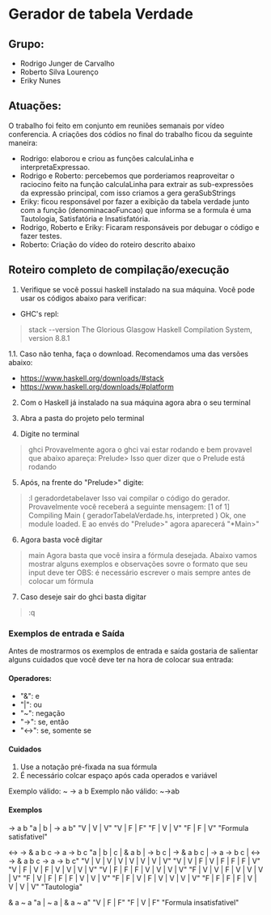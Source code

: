 # Gerador de tabela Verdade

## Grupo: 
- Rodrigo Junger de Carvalho
- Roberto Silva Lourenço
- Eriky Nunes

## Atuações:
O trabalho foi feito em conjunto em reuniões semanais por vídeo conferencia.
A criações dos códios no final do trabalho ficou da seguinte maneira:
- Rodrigo: elaborou e criou as funções calculaLinha e interpretaExpressao.
- Rodrigo e Roberto: percebemos que porderiamos reaproveitar o raciocino feito na função calculaLinha para extrair as sub-expressões da expressão principal, com isso criamos a gera geraSubStrings 
- Eriky: ficou responsável por fazer a exibição da tabela verdade junto com a função (denominacaoFuncao) que informa se a formula é uma Tautologia, Satisfatória e Insatisfatória.
- Rodrigo, Roberto e Eriky: Ficaram responsáveis por debugar o código e fazer testes.
- Roberto: Criação do vídeo do roteiro descrito abaixo

## Roteiro completo de compilação/execução
1. Verifique se você possui haskell instalado na sua máquina. Você pode usar os códigos abaixo para verificar:
- GHC's repl: 
> stack --version
The Glorious Glasgow Haskell Compilation System, version 8.8.1

1.1. Caso não tenha, faça o download. Recomendamos uma das versões abaixo:
- https://www.haskell.org/downloads/#stack
- https://www.haskell.org/downloads/#platform 

2. Com o Haskell já instalado na sua máquina agora abra o seu terminal

3. Abra a pasta do projeto pelo terminal

4. Digite no terminal 
> ghci
Provavelmente agora o ghci vai estar rodando e bem provavel que abaixo apareça:
> Prelude>
Isso quer dizer que o Prelude está rodando 

5. Após, na frente do "Prelude>" digite: 
> :l geradordetabelaver
Isso vai compilar o código do gerador. 
Provavelmente você receberá a seguinte mensagem:
[1 of 1] Compiling Main             ( geradorTabelaVerdade.hs, interpreted )
Ok, one module loaded.
E ao envés do "Prelude>" agora aparecerá "*Main>"

6. Agora basta você digitar
> main
Agora basta que você insira a fórmula desejada. Abaixo vamos mostrar alguns exemplos e observações sovre o formato que seu input deve ter 
OBS: é necessário escrever o mais sempre antes de colocar um fórmula

7. Caso deseje sair do ghci basta digitar 
> :q

### Exemplos de entrada e Saída 
Antes de mostrarmos os exemplos de entrada e saída gostaria de salientar alguns cuidados que você deve ter na hora de colocar sua entrada:

#### Operadores:
- "&": e 
- "|": ou 
- "~": negação 
- "->": se, então  
- "<->": se, somente se

#### Cuidados
1. Use a notação pré-fixada na sua fórmula
2. É necessário colcar espaço após cada operados e variável

Exemplo válido: ~ -> a b
Exemplo não válido: ~->ab

#### Exemplos
-> a b
"a | b | -> a b"
"V | V | V"
"V | F | F"
"F | V | V"
"F | F | V"
"Formula satisfativel"

<-> -> & a b c -> a -> b c
"a | b | c | & a b | -> b c | -> & a b c | -> a -> b c | <-> -> & a b c -> a -> b c"
"V | V | V | V | V | V | V | V"
"V | V | F | V | F | F | F | V"
"V | F | V | F | V | V | V | V"
"V | F | F | F | V | V | V | V"
"F | V | V | F | V | V | V | V"
"F | V | F | F | F | V | V | V"
"F | F | V | F | V | V | V | V"
"F | F | F | F | V | V | V | V"
"Tautologia"

& a ~ a
"a | ~ a | & a ~ a"
"V | F | F"
"F | V | F"
"Formula insatisfativel"
